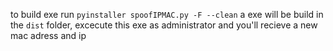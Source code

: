 to build exe run ```pyinstaller spoofIPMAC.py -F --clean```
a exe will be build in the ```dist``` folder, excecute this exe as administrator and you'll recieve a new mac adress and ip